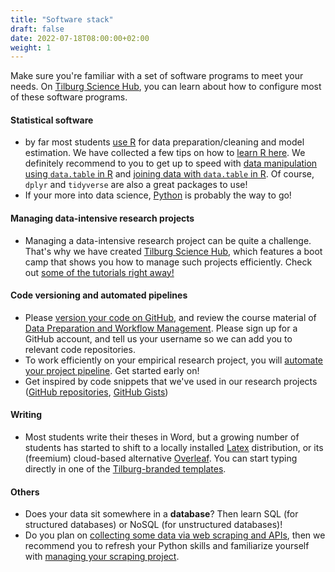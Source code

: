 ```yaml
---
title: "Software stack"
draft: false
date: 2022-07-18T08:00:00+02:00
weight: 1
---
```


Make sure you're familiar with a set of software programs to meet your needs.
On [Tilburg Science Hub](https://tilburgsciencehub.com/), you can learn
about how to configure most of these software programs.

#### Statistical software
- by far most students [use R](https://tilburgsciencehub.com/get/R) for data preparation/cleaning
and model estimation. We have collected a few tips on how to [learn R here](https://tilburgsciencehub.com/learn/r). We definitely recommend to you to get up to speed with [data manipulation using `data.table` in R](https://learn.datacamp.com/courses/data-manipulation-with-datatable-in-r) and [joining data with `data.table` in R](https://learn.datacamp.com/courses/joining-data-with-datatable-in-r). Of course, `dplyr` and `tidyverse` are also a great packages to use!
- If your more into data science, [Python](https://tilburgsciencehub.com/get/python) is probably the way to go!

#### Managing data-intensive research projects
- Managing a data-intensive research project can be quite a challenge. That's why we have created [Tilburg Science Hub](https://tilburgsciencehub.com), which features a boot camp that shows you how to manage such projects efficiently. Check out [some of the tutorials right away!](https://tilburgsciencehub.com/tutorials)

#### Code versioning and automated pipelines
- Please [version your code on GitHub](https://tilburgsciencehub.com/learn/github), and review the course material of [Data Preparation and Workflow Management](https://dprep.hannesdatta.com). Please sign up for a GitHub account, and tell us your username so we can add you to relevant code repositories.
- To work efficiently on your empirical research project, you will [automate your project pipeline](/pipeline). Get started early on!
- Get inspired by code snippets that we've used in our research projects ([GitHub repositories](https://github.com/hannesdatta?tab=repositories), [GitHub Gists](https://gist.github.com/hannesdatta))

#### Writing
- Most students write their theses in Word, but a growing number of students has started to shift to a locally installed [Latex](https://tilburgsciencehub.com/setup/latex) distribution, or its (freemium) cloud-based alternative [Overleaf](https://www.overleaf.com). You can start typing directly in one of the [Tilburg-branded templates](https://www.overleaf.com/gallery/tagged/tilburg).

#### Others
- Does your data sit somewhere in a **database**? Then learn SQL (for structured databases) or NoSQL (for unstructured databases)!
- Do you plan on [collecting some data via web scraping and APIs](https://odcm.hannesdatta.com), then we recommend you to refresh your Python skills and familiarize yourself with [managing your scraping project](https://web-scraping.org).

